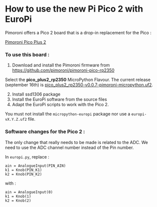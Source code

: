 How to use the new Pi Pico 2 with EuroPi 
========================================

Pimoroni offers a Pico 2 board that is a drop-in replacement for the Pico :

[Pimoroni Pico Plus 2](https://shop.pimoroni.com/products/pimoroni-pico-plus-2?variant=42092668289107)

### To use this board : 

1. Download and install the Pimoroni firmware from https://github.com/pimoroni/pimoroni-pico-rp2350

Select the **pico_plus2_rp2350** MicroPython Flavour. 
The current release (september 16th) is [pico_plus2_rp2350-v0.0.7-pimoroni-micropython.uf2](https://github.com/pimoroni/pimoroni-pico-rp2350/releases/download/v0.0.7/pico_plus2_rp2350-v0.0.7-pimoroni-micropython.uf2). 

2. Install ssd1306 package
3. Install the EuroPi software from the source files
4. Adapt the EuroPi scripts to work with the Pico 2.

You must not install the `micropython-europi` package nor use a `europi-vX.Y.Z.uf2` file.

### Software changes for the Pico 2 : 

The only change that really needs to be made is related to the ADC. We need to use the ADC channel number instead
of the Pin number.

In `europi.py`, replace :  

    ain = AnalogueInput(PIN_AIN)
    k1 = Knob(PIN_K1)
    k2 = Knob(PIN_K2)

with : 
    
    ain = AnalogueInput(0)
    k1 = Knob(1)          
    k2 = Knob(2)          

